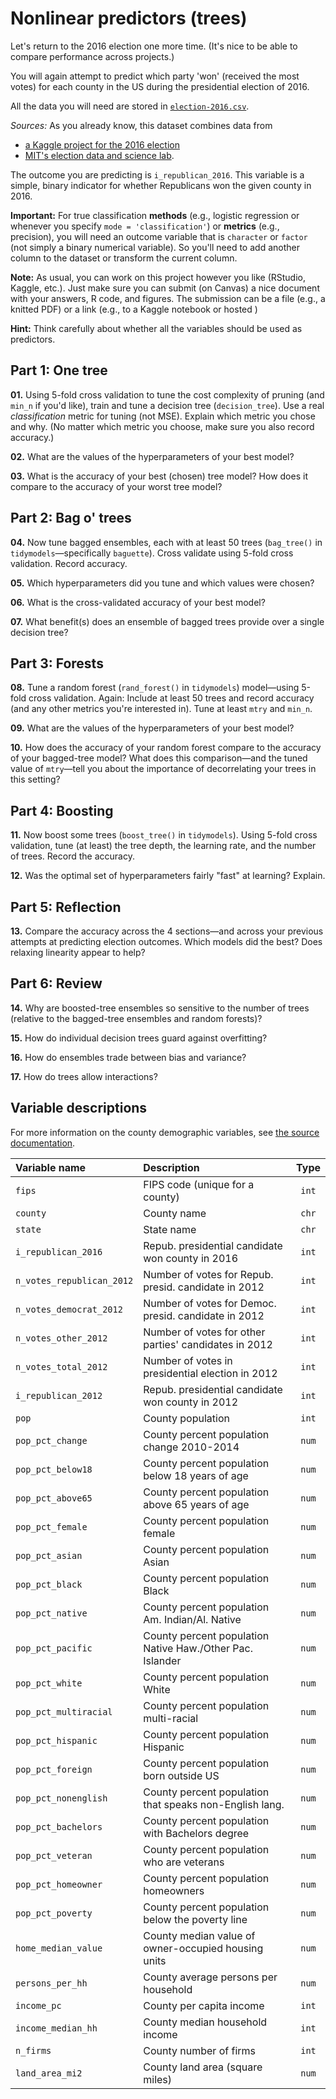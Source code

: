 # Nonlinear predictors (trees)

Let's return to the 2016 election one more time. (It's nice to be able to compare performance across projects.)

You will again attempt to predict which party 'won' (received the most votes) for each county in the US during the presidential election of 2016.

All the data you will need are stored in [`election-2016.csv`](https://raw.githack.com/edrubin/EC524W22/master/projects/project-003/election-2016.csv).

*Sources:* As you already know, this dataset combines data from 

- [a Kaggle project for the 2016 election](https://www.kaggle.com/benhamner/2016-us-election?select=county_facts.csv)
- [MIT's election data and science lab](https://dataverse.harvard.edu/dataset.xhtml?persistentId=doi:10.7910/DVN/VOQCHQ).

The outcome you are predicting  is `i_republican_2016`. This variable is a simple, binary indicator for whether Republicans won the given county in 2016. 

**Important:** For true classification **methods** (e.g., logistic regression or whenever you specify `mode = 'classification'`) or **metrics** (e.g., precision), you will need an outcome variable that is `character` or `factor` (not simply a binary numerical variable). So you'll need to add another column to the dataset or transform the current column.

**Note:** As usual, you can work on this project however you like (RStudio, Kaggle, etc.). Just make sure you can submit (on Canvas) a nice document with your answers, R code, and figures. The submission can be a file (e.g., a knitted PDF) or a link (e.g., to a Kaggle notebook or hosted )

**Hint:** Think carefully about whether all the variables should be used as predictors.

## Part 1: One tree

**01\.** Using 5-fold cross validation to tune the cost complexity of pruning (and `min_n` if you'd like), train and tune a decision tree (`decision_tree`). Use a real *classification* metric for tuning (not MSE). Explain which metric you chose and why. (No matter which metric you choose, make sure you also record accuracy.)

**02\.** What are the values of the hyperparameters of your best model?

**03\.** What is the accuracy of your best (chosen) tree model? How does it compare to the accuracy of your worst tree model?

## Part 2: Bag o' trees

**04\.** Now tune bagged ensembles, each with at least 50 trees (`bag_tree()` in `tidymodels`—specifically `baguette`). Cross validate using 5-fold cross validation. Record accuracy.

**05\.** Which hyperparameters did you tune and which values were chosen?

**06\.** What is the cross-validated accuracy of your best model?

**07\.** What benefit(s) does an ensemble of bagged trees provide over a single decision tree?

## Part 3: Forests

**08\.** Tune a random forest (`rand_forest()` in `tidymodels`) model—using 5-fold cross validation. Again: Include at least 50 trees and record accuracy (and any other metrics you're interested in). Tune at least `mtry` and `min_n`.

**09\.** What are the values of the hyperparameters of your best model?

**10\.** How does the accuracy of your random forest compare to the accuracy of your bagged-tree model? What does this comparison—and the tuned value of `mtry`—tell you about the importance of decorrelating your trees in this setting?

## Part 4: Boosting

**11\.** Now boost some trees (`boost_tree()` in `tidymodels`). Using 5-fold cross validation, tune (at least) the tree depth, the learning rate, and the number of trees. Record the accuracy.

**12\.** Was the optimal set of hyperparameters fairly "fast" at learning? Explain.

## Part 5: Reflection

**13\.** Compare the accuracy across the 4 sections—and across your previous attempts at predicting election outcomes. Which models did the best? Does relaxing linearity appear to help?

## Part 6: Review

**14\.** Why are boosted-tree ensembles so sensitive to the number of trees (relative to the bagged-tree ensembles and random forests)?

**15\.** How do individual decision trees guard against overfitting?

**16\.** How do ensembles trade between bias and variance?

**17\.** How do trees allow interactions?

## Variable descriptions

For more information on the county demographic variables, see [the source documentation](https://dataverse.harvard.edu/dataset.xhtml?persistentId=doi:10.7910/DVN/VOQCHQ).

| Variable name | Description | Type |
|:----|:----|:---:|
| `fips`                   | FIPS code (unique for a county)                             | `int` |
| `county`                 | County name                                                 | `chr` |
| `state`                  | State name                                                  | `chr` |
| `i_republican_2016`      | Repub. presidential candidate won county in 2016            | `int` |
| `n_votes_republican_2012`| Number of votes for Repub. presid. candidate in 2012        | `int` |
| `n_votes_democrat_2012`  | Number of votes for Democ. presid. candidate in 2012        | `int` |
| `n_votes_other_2012`     | Number of votes for other parties' candidates in 2012       | `int` |
| `n_votes_total_2012`     | Number of votes in presidential election in 2012            | `int` |
| `i_republican_2012`      | Repub. presidential candidate won county in 2012            | `int` |
| `pop`                    | County population                                           | `int` |
| `pop_pct_change`         | County percent population change 2010-2014                  | `num` |
| `pop_pct_below18`        | County percent population below 18 years of age             | `num` |
| `pop_pct_above65`        | County percent population above 65 years of age             | `num` |
| `pop_pct_female`         | County percent population female                            | `num` |
| `pop_pct_asian`          | County percent population Asian                             | `num` |
| `pop_pct_black`          | County percent population Black                             | `num` |
| `pop_pct_native`         | County percent population Am. Indian/Al. Native             | `num` |
| `pop_pct_pacific`        | County percent population Native Haw./Other Pac. Islander   | `num` |
| `pop_pct_white`          | County percent population White                             | `num` |
| `pop_pct_multiracial`    | County percent population multi-racial                      | `num` |
| `pop_pct_hispanic`       | County percent population Hispanic                          | `num` |
| `pop_pct_foreign`        | County percent population born outside US                   | `num` |
| `pop_pct_nonenglish`     | County percent population that speaks non-English lang.     | `num` |
| `pop_pct_bachelors`      | County percent population with Bachelors degree             | `num` |
| `pop_pct_veteran`        | County percent population who are veterans                  | `num` |
| `pop_pct_homeowner`      | County percent population homeowners                        | `num` |
| `pop_pct_poverty`        | County percent population below the poverty line            | `num` |
| `home_median_value`      | County median value of owner-occupied housing units         | `num` |
| `persons_per_hh`         | County average persons per household                        | `num` |
| `income_pc`              | County per capita income                                    | `int` |
| `income_median_hh`       | County median household income                              | `int` |
| `n_firms`                | County number of firms                                      | `int` |
| `land_area_mi2`          | County land area (square miles)                             | `num` |
